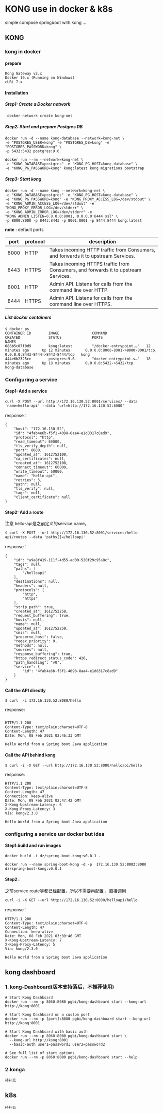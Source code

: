 # KONG use in docker & k8s

simple compose springboot  with kong ...

## KONG
### kong in docker
#### prepare
```
Kong Gateway v2.x
Docker 19.x (Running on Windows)
cURL 7.x
```

#### Installation

#####  Step1: Create a Docker network
```
 docker network create kong-net
```

#####  Step2: Start and prepare Postgres DB
```
docker run -d --name kong-database --network=kong-net \
-e "POSTGRES_USER=kong" -e "POSTGRES_DB=kong" -e "POSTGRES_PASSWORD=kong" \
-p 5432:5432 postgres:9.6
```

```
docker run --rm --network=kong-net \
-e "KONG_DATABASE=postgres" -e "KONG_PG_HOST=kong-database" \
-e "KONG_PG_PASSWORD=kong" kong:latest kong migrations bootstrap
```

##### Step3: Start kong
```
docker run -d --name kong --network=kong-net \
-e "KONG_DATABASE=postgres" -e "KONG_PG_HOST=kong-database" \
-e "KONG_PG_PASSWORD=kong" -e "KONG_PROXY_ACCESS_LOG=/dev/stdout" \
-e "KONG_ADMIN_ACCESS_LOG=/dev/stdout" -e "KONG_PROXY_ERROR_LOG=/dev/stderr" \
-e "KONG_ADMIN_ERROR_LOG=/dev/stderr" -e "KONG_ADMIN_LISTEN=0.0.0.0:8001, 0.0.0.0:8444 ssl" \
-p 8000:8000 -p 8443:8443 -p 8001:8001 -p 8444:8444 kong:latest
```

**note** : default ports


|port|protocol|description|
|---|---|---|
|8000|HTTP|Takes incoming HTTP traffic from Consumers, and forwards it to upstream Services.|
|8443|HTTPS|Takes incoming HTTPS traffic from Consumers, and forwards it to upstream Services.|
|8001|HTTP|Admin API. Listens for calls from the command line over HTTP.|
|8444|HTTPS|Admin API. Listens for calls from the command line over HTTPS.|

##### List docker containers
```
$ docker ps
CONTAINER ID        IMAGE               COMMAND                  CREATED             STATUS              PORTS                                                                NAMES
686b5c07f0d9        kong:latest         "/docker-entrypoint.…"   12 minutes ago      Up 12 minutes       0.0.0.0:8000-8001->8000-8001/tcp, 0.0.0.0:8443-8444->8443-8444/tcp   kong
444e6b2325ce        postgres:9.6        "docker-entrypoint.s…"   18 minutes ago      Up 18 minutes       0.0.0.0:5432->5432/tcp                                               kong-database

```

### Configuring a service


#### Step1: Add a service
```
curl -X POST --url http://172.16.130.52:8001/services/ --data 'name=hello-api' --data 'url=http://172.16.130.52:8080'
```
response：
```
{
	"host": "172.16.130.52",
	"id": "4fab4e6b-f5f1-4098-8aa4-e1d8317c8ad9",
	"protocol": "http",
	"read_timeout": 60000,
	"tls_verify_depth": null,
	"port": 8080,
	"updated_at": 1612752100,
	"ca_certificates": null,
	"created_at": 1612752100,
	"connect_timeout": 60000,
	"write_timeout": 60000,
	"name": "hello-api",
	"retries": 5,
	"path": null,
	"tls_verify": null,
	"tags": null,
	"client_certificate": null
}
```

#### Step2: Add a route

注意 hello-api是之前定义的service name。

```
$ curl -X POST --url http://172.16.130.52:8001/services/hello-api/routes --data 'paths[]=/helloapi'
```
response：
```
{
	"id": "a9a8f419-111f-4d55-ad09-520f29c95a8c",
	"tags": null,
	"paths": [
		"/helloapi"
	],
	"destinations": null,
	"headers": null,
	"protocols": [
		"http",
		"https"
	],
	"strip_path": true,
	"created_at": 1612752259,
	"request_buffering": true,
	"hosts": null,
	"name": null,
	"updated_at": 1612752259,
	"snis": null,
	"preserve_host": false,
	"regex_priority": 0,
	"methods": null,
	"sources": null,
	"response_buffering": true,
	"https_redirect_status_code": 426,
	"path_handling": "v0",
	"service": {
		"id": "4fab4e6b-f5f1-4098-8aa4-e1d8317c8ad9"
	}
}
```

####  Call the API directly
```
$ curl  -i 172.16.130.52:8080/hello
```
response:
```

HTTP/1.1 200
Content-Type: text/plain;charset=UTF-8
Content-Length: 47
Date: Mon, 08 Feb 2021 02:46:33 GMT

Hello World from a Spring boot Java application

```

#### Call the API behind kong
```
$ curl -i -X GET --url http://172.16.130.52:8000/helloapi/hello
```
response:
```
HTTP/1.1 200
Content-Type: text/plain;charset=UTF-8
Content-Length: 47
Connection: keep-alive
Date: Mon, 08 Feb 2021 02:47:42 GMT
X-Kong-Upstream-Latency: 6
X-Kong-Proxy-Latency: 3
Via: kong/2.3.0

Hello World from a Spring boot Java application

```

### configuring a service usr docker but idea

#### Step1:build and run images
```
docker build -t dz/spring-boot-kong:v0.0.1 .

docker run --name spring-boot-kong -d -p  172.16.130.52:8082:8080 dz/spring-boot-kong:v0.0.1

```

#### Step2 :
之前service route等都已经配置，所以不需要再配置 ，直接调用
```
curl -i -X GET --url http://172.16.130.52:8000/helloapi/hello
```

response：
```
HTTP/1.1 200
Content-Type: text/plain;charset=UTF-8
Content-Length: 47
Connection: keep-alive
Date: Mon, 08 Feb 2021 03:39:46 GMT
X-Kong-Upstream-Latency: 7
X-Kong-Proxy-Latency: 5
Via: kong/2.3.0

Hello World from a Spring boot Java application

```


## kong dashboard

### 1. kong-Dashboard(版本支持落后，不推荐使用)
```
# Start Kong Dashboard
docker run --rm -p 8060:8080 pgbi/kong-dashboard start --kong-url http://kong:8001

# Start Kong Dashboard on a custom port
docker run --rm -p [port]:8080 pgbi/kong-dashboard start --kong-url http://kong:8001

# Start Kong Dashboard with basic auth
docker run --rm -p 8060:8080 pgbi/kong-dashboard start \
  --kong-url http://kong:8001
  --basic-auth user1=password1 user2=password2

# See full list of start options
docker run --rm -p 8060:8080 pgbi/kong-dashboard start --help
```

### 2.konga


```
待补充
```




##  k8s
```
待补充
```
